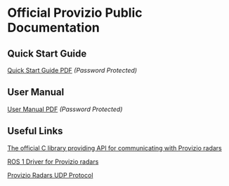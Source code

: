 # Official Provizio Public Documentation

## Quick Start Guide

[Quick Start Guide PDF](https://github.com/provizio/docs/blob/master/Provizio_Radar_Quick_Start_Guide.pdf) *(Password Protected)*

## User Manual

[User Manual PDF](https://github.com/provizio/docs/blob/master/Provizio_Radar_User_Manual.pdf) *(Password Protected)*

## Useful Links

[The official C library providing API for communicating with Provizio radars](https://github.com/provizio/provizio_radar_api_core)

[ROS 1 Driver for Provizio radars](https://github.com/provizio/provizio_radar_api_ros)

[Provizio Radars UDP Protocol](https://github.com/provizio/provizio_radar_api_core#udp-protocol)
